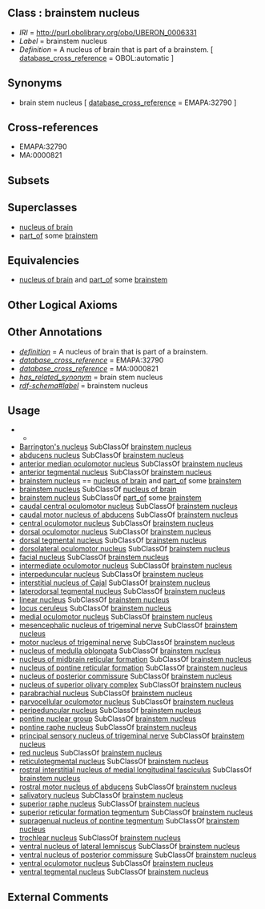 
## Class : brainstem nucleus

 * *IRI* = http://purl.obolibrary.org/obo/UBERON_0006331
 * *Label* = brainstem nucleus
 * *Definition* = A nucleus of brain that is part of a brainstem. [ [database_cross_reference](../../ef/oboInOwl#hasDbXref.md) = OBOL:automatic ]

## Synonyms

 * brain stem nucleus [ [database_cross_reference](../../ef/oboInOwl#hasDbXref.md) = EMAPA:32790 ]

## Cross-references

 * EMAPA:32790
 * MA:0000821

## Subsets


## Superclasses

 * [nucleus of brain](../../UBERON/08/UBERON_0002308.md)
 * [part_of](../../BFO/50/BFO_0000050.md) some [brainstem](../../UBERON/98/UBERON_0002298.md)

## Equivalencies

 * [nucleus of brain](../../UBERON/08/UBERON_0002308.md) and [part_of](../../BFO/50/BFO_0000050.md) some [brainstem](../../UBERON/98/UBERON_0002298.md)

## Other Logical Axioms


## Other Annotations

 * *[definition](../../IAO/15/IAO_0000115.md)* = A nucleus of brain that is part of a brainstem.
 * *[database_cross_reference](../../ef/oboInOwl#hasDbXref.md)* = EMAPA:32790
 * *[database_cross_reference](../../ef/oboInOwl#hasDbXref.md)* = MA:0000821
 * *[has_related_synonym](../../ym/oboInOwl#hasRelatedSynonym.md)* = brain stem nucleus
 * *[rdf-schema#label](../../el/rdf-schema#label.md)* = brainstem nucleus

## Usage

 * -
 * [Barrington's nucleus](../../UBERON/32/UBERON_0007632.md) SubClassOf [brainstem nucleus](../../UBERON/31/UBERON_0006331.md)
 * [abducens nucleus](../../UBERON/82/UBERON_0002682.md) SubClassOf [brainstem nucleus](../../UBERON/31/UBERON_0006331.md)
 * [anterior median oculomotor nucleus](../../UBERON/01/UBERON_0002701.md) SubClassOf [brainstem nucleus](../../UBERON/31/UBERON_0006331.md)
 * [anterior tegmental nucleus](../../UBERON/36/UBERON_0010036.md) SubClassOf [brainstem nucleus](../../UBERON/31/UBERON_0006331.md)
 * [brainstem nucleus](../../UBERON/31/UBERON_0006331.md) == [nucleus of brain](../../UBERON/08/UBERON_0002308.md) and [part_of](../../BFO/50/BFO_0000050.md) some [brainstem](../../UBERON/98/UBERON_0002298.md)
 * [brainstem nucleus](../../UBERON/31/UBERON_0006331.md) SubClassOf [nucleus of brain](../../UBERON/08/UBERON_0002308.md)
 * [brainstem nucleus](../../UBERON/31/UBERON_0006331.md) SubClassOf [part_of](../../BFO/50/BFO_0000050.md) some [brainstem](../../UBERON/98/UBERON_0002298.md)
 * [caudal central oculomotor nucleus](../../UBERON/57/UBERON_0002957.md) SubClassOf [brainstem nucleus](../../UBERON/31/UBERON_0006331.md)
 * [caudal motor nucleus of abducens](../../UBERON/29/UBERON_2000629.md) SubClassOf [brainstem nucleus](../../UBERON/31/UBERON_0006331.md)
 * [central oculomotor nucleus](../../UBERON/60/UBERON_0002960.md) SubClassOf [brainstem nucleus](../../UBERON/31/UBERON_0006331.md)
 * [dorsal oculomotor nucleus](../../UBERON/64/UBERON_0002964.md) SubClassOf [brainstem nucleus](../../UBERON/31/UBERON_0006331.md)
 * [dorsal tegmental nucleus](../../UBERON/43/UBERON_0002143.md) SubClassOf [brainstem nucleus](../../UBERON/31/UBERON_0006331.md)
 * [dorsolateral oculomotor nucleus](../../UBERON/22/UBERON_0014522.md) SubClassOf [brainstem nucleus](../../UBERON/31/UBERON_0006331.md)
 * [facial nucleus](../../UBERON/27/UBERON_0000127.md) SubClassOf [brainstem nucleus](../../UBERON/31/UBERON_0006331.md)
 * [intermediate oculomotor nucleus](../../UBERON/70/UBERON_0002970.md) SubClassOf [brainstem nucleus](../../UBERON/31/UBERON_0006331.md)
 * [interpeduncular nucleus](../../UBERON/45/UBERON_0002145.md) SubClassOf [brainstem nucleus](../../UBERON/31/UBERON_0006331.md)
 * [interstitial nucleus of Cajal](../../UBERON/51/UBERON_0002551.md) SubClassOf [brainstem nucleus](../../UBERON/31/UBERON_0006331.md)
 * [laterodorsal tegmental nucleus](../../UBERON/67/UBERON_0002267.md) SubClassOf [brainstem nucleus](../../UBERON/31/UBERON_0006331.md)
 * [linear nucleus](../../UBERON/57/UBERON_0002557.md) SubClassOf [brainstem nucleus](../../UBERON/31/UBERON_0006331.md)
 * [locus ceruleus](../../UBERON/48/UBERON_0002148.md) SubClassOf [brainstem nucleus](../../UBERON/31/UBERON_0006331.md)
 * [medial oculomotor nucleus](../../UBERON/75/UBERON_0002975.md) SubClassOf [brainstem nucleus](../../UBERON/31/UBERON_0006331.md)
 * [mesencephalic nucleus of trigeminal nerve](../../UBERON/18/UBERON_0001718.md) SubClassOf [brainstem nucleus](../../UBERON/31/UBERON_0006331.md)
 * [motor nucleus of trigeminal nerve](../../UBERON/33/UBERON_0002633.md) SubClassOf [brainstem nucleus](../../UBERON/31/UBERON_0006331.md)
 * [nucleus of medulla oblongata](../../UBERON/35/UBERON_0007635.md) SubClassOf [brainstem nucleus](../../UBERON/31/UBERON_0006331.md)
 * [nucleus of midbrain reticular formation](../../UBERON/15/UBERON_0007415.md) SubClassOf [brainstem nucleus](../../UBERON/31/UBERON_0006331.md)
 * [nucleus of pontine reticular formation](../../UBERON/13/UBERON_0007413.md) SubClassOf [brainstem nucleus](../../UBERON/31/UBERON_0006331.md)
 * [nucleus of posterior commissure](../../UBERON/11/UBERON_0002711.md) SubClassOf [brainstem nucleus](../../UBERON/31/UBERON_0006331.md)
 * [nucleus of superior olivary complex](../../UBERON/47/UBERON_0007247.md) SubClassOf [brainstem nucleus](../../UBERON/31/UBERON_0006331.md)
 * [parabrachial nucleus](../../UBERON/34/UBERON_0007634.md) SubClassOf [brainstem nucleus](../../UBERON/31/UBERON_0006331.md)
 * [parvocellular oculomotor nucleus](../../UBERON/41/UBERON_0002141.md) SubClassOf [brainstem nucleus](../../UBERON/31/UBERON_0006331.md)
 * [peripeduncular nucleus](../../UBERON/44/UBERON_0002144.md) SubClassOf [brainstem nucleus](../../UBERON/31/UBERON_0006331.md)
 * [pontine nuclear group](../../UBERON/51/UBERON_0002151.md) SubClassOf [brainstem nucleus](../../UBERON/31/UBERON_0006331.md)
 * [pontine raphe nucleus](../../UBERON/47/UBERON_0002047.md) SubClassOf [brainstem nucleus](../../UBERON/31/UBERON_0006331.md)
 * [principal sensory nucleus of trigeminal nerve](../../UBERON/97/UBERON_0002597.md) SubClassOf [brainstem nucleus](../../UBERON/31/UBERON_0006331.md)
 * [red nucleus](../../UBERON/47/UBERON_0001947.md) SubClassOf [brainstem nucleus](../../UBERON/31/UBERON_0006331.md)
 * [reticulotegmental nucleus](../../UBERON/47/UBERON_0002147.md) SubClassOf [brainstem nucleus](../../UBERON/31/UBERON_0006331.md)
 * [rostral interstitial nucleus of medial longitudinal fasciculus](../../UBERON/17/UBERON_0002717.md) SubClassOf [brainstem nucleus](../../UBERON/31/UBERON_0006331.md)
 * [rostral motor nucleus of abducens](../../UBERON/54/UBERON_2000654.md) SubClassOf [brainstem nucleus](../../UBERON/31/UBERON_0006331.md)
 * [salivatory nucleus](../../UBERON/33/UBERON_0004133.md) SubClassOf [brainstem nucleus](../../UBERON/31/UBERON_0006331.md)
 * [superior raphe nucleus](../../UBERON/40/UBERON_2000440.md) SubClassOf [brainstem nucleus](../../UBERON/31/UBERON_0006331.md)
 * [superior reticular formation tegmentum](../../UBERON/84/UBERON_2000984.md) SubClassOf [brainstem nucleus](../../UBERON/31/UBERON_0006331.md)
 * [supragenual nucleus of pontine tegmentum](../../UBERON/24/UBERON_0022424.md) SubClassOf [brainstem nucleus](../../UBERON/31/UBERON_0006331.md)
 * [trochlear nucleus](../../UBERON/22/UBERON_0002722.md) SubClassOf [brainstem nucleus](../../UBERON/31/UBERON_0006331.md)
 * [ventral nucleus of lateral lemniscus](../../UBERON/04/UBERON_0002604.md) SubClassOf [brainstem nucleus](../../UBERON/31/UBERON_0006331.md)
 * [ventral nucleus of posterior commissure](../../UBERON/44/UBERON_0002044.md) SubClassOf [brainstem nucleus](../../UBERON/31/UBERON_0006331.md)
 * [ventral oculomotor nucleus](../../UBERON/34/UBERON_0002934.md) SubClassOf [brainstem nucleus](../../UBERON/31/UBERON_0006331.md)
 * [ventral tegmental nucleus](../../UBERON/38/UBERON_0002438.md) SubClassOf [brainstem nucleus](../../UBERON/31/UBERON_0006331.md)

## External Comments

